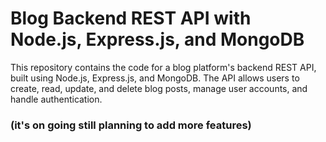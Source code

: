 #  Blog Backend REST API with Node.js, Express.js, and MongoDB


This repository contains the code for a blog platform's backend REST API, built using Node.js, Express.js, and MongoDB. The API allows users to create, read, update, and delete blog posts, manage user accounts, and handle authentication.
### (it's on going still planning to add more features)
